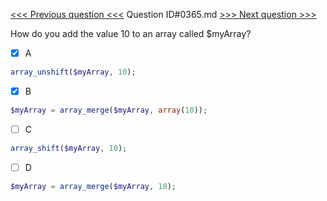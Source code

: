 [<<< Previous question <<<](0364.md)  Question ID#0365.md  [>>> Next question >>>](0366.md) 

How do you add the value 10 to an array called $myArray?

- [x] A
```php
array_unshift($myArray, 10);
```

- [x] B
```php
$myArray = array_merge($myArray, array(10));
```

- [ ] C
```php
array_shift($myArray, 10);
```

- [ ] D
```php
$myArray = array_merge($myArray, 10);
```

